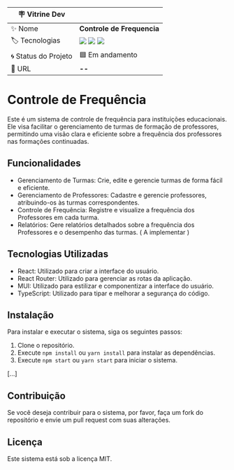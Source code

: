 <!-- prettier-ignore -->
| 🪧 Vitrine Dev |  |
| ------------- | - |
| ✨ Nome       | **Controle de Frequencia**  |
| 🏷️ Tecnologias | <img src="https://img.shields.io/badge/react-61DAFB?style=for-the-badge&logo=react&logoColor=black"/> <img src="https://img.shields.io/badge/mui-007FFF?style=for-the-badge&logo=mui&logoColor=white"/> <img src="https://img.shields.io/badge/typescript-3178C6?&style=for-the-badge&logo=typescript&logoColor=white  "/>|
| 🌀 Status do Projeto| 🟦 Em andamento |
| 🚀 URL         | **--** |

# Controle de Frequência

Este é um sistema de controle de frequência para instituições educacionais. Ele visa facilitar o gerenciamento de turmas de formação de professores, permitindo uma visão clara e eficiente sobre a frequência dos professores nas formações continuadas.

## Funcionalidades

* Gerenciamento de Turmas: Crie, edite e gerencie turmas de forma fácil e eficiente.
* Gerenciamento de Professores: Cadastre e gerencie professores, atribuindo-os às turmas correspondentes.
* Controle de Frequência: Registre e visualize a frequência dos Professores em cada turma.
* Relatórios: Gere relatórios detalhados sobre a frequência dos Professores e o desempenho das turmas. ( A implementar )

## Tecnologias Utilizadas

* React: Utilizado para criar a interface do usuário.
* React Router: Utilizado para gerenciar as rotas da aplicação.
* MUI: Utilizado para estilizar e componentizar a interface do usuário.
* TypeScript: Utilizado para tipar e melhorar a segurança do código.

## Instalação

Para instalar e executar o sistema, siga os seguintes passos:

1. Clone o repositório.
2. Execute `npm install` ou `yarn install` para instalar as dependências.
3. Execute `npm start` ou `yarn start` para iniciar o sistema.

[...]

## Contribuição

Se você deseja contribuir para o sistema, por favor, faça um fork do repositório e envie um pull request com suas alterações.

## Licença

Este sistema está sob a licença MIT.

